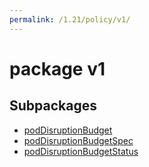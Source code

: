```yaml
---
permalink: /1.21/policy/v1/
---
```


# package v1



## Subpackages

* [podDisruptionBudget](policy-v1-podDisruptionBudget.md)
* [podDisruptionBudgetSpec](policy-v1-podDisruptionBudgetSpec.md)
* [podDisruptionBudgetStatus](policy-v1-podDisruptionBudgetStatus.md)